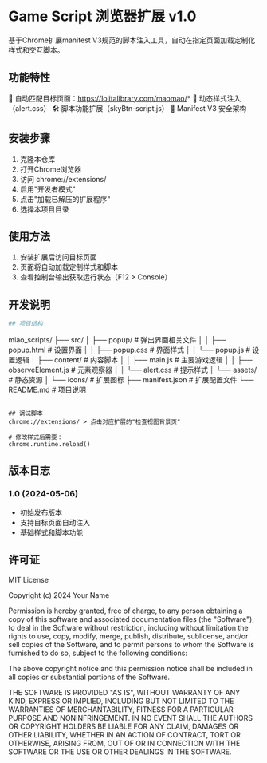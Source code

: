 <!--
 * @Author: liyanminghui@codeck.ai
 * @Date: 2025-05-06 17:25:02
 * @LastEditTime: 2025-05-06 17:25:18
 * @LastEditors: liyanminghui@codeck.ai
 * @Description: 
 * @FilePath: /miao_scripts/README.md
-->
# Game Script 浏览器扩展 v1.0

基于Chrome扩展manifest V3规范的脚本注入工具，自动在指定页面加载定制化样式和交互脚本。

## 功能特性
🎯 自动匹配目标页面：https://lolitalibrary.com/maomao/*
🎨 动态样式注入（alert.css）
🛠️ 脚本功能扩展（skyBtn-script.js）
🔌 Manifest V3 安全架构

## 安装步骤
1. 克隆本仓库
2. 打开Chrome浏览器
3. 访问 chrome://extensions/
4. 启用"开发者模式" 
5. 点击"加载已解压的扩展程序"
6. 选择本项目目录

## 使用方法
1. 安装扩展后访问目标页面
2. 页面将自动加载定制样式和脚本
3. 查看控制台输出获取运行状态（F12 > Console）

## 开发说明
```bash
## 项目结构

```
miao_scripts/
├── src/
│   ├── popup/          # 弹出界面相关文件
│   │   ├── popup.html  # 设置界面
│   │   ├── popup.css   # 界面样式
│   │   └── popup.js    # 设置逻辑
│   ├── content/        # 内容脚本
│   │   ├── main.js     # 主要游戏逻辑
│   │   ├── observeElement.js  # 元素观察器
│   │   └── alert.css   # 提示样式
│   └── assets/         # 静态资源
│       └── icons/      # 扩展图标
├── manifest.json       # 扩展配置文件
└── README.md          # 项目说明
```

## 调试脚本
chrome://extensions/ > 点击对应扩展的"检查视图背景页"

# 修改样式后需要：
chrome.runtime.reload()
```

## 版本日志
### 1.0 (2024-05-06)
- 初始发布版本
- 支持目标页面自动注入
- 基础样式和脚本功能

## 许可证
MIT License

Copyright (c) 2024 Your Name

Permission is hereby granted, free of charge, to any person obtaining a copy
of this software and associated documentation files (the "Software"), to deal
in the Software without restriction, including without limitation the rights
to use, copy, modify, merge, publish, distribute, sublicense, and/or sell
copies of the Software, and to permit persons to whom the Software is
furnished to do so, subject to the following conditions:

The above copyright notice and this permission notice shall be included in all
copies or substantial portions of the Software.

THE SOFTWARE IS PROVIDED "AS IS", WITHOUT WARRANTY OF ANY KIND, EXPRESS OR
IMPLIED, INCLUDING BUT NOT LIMITED TO THE WARRANTIES OF MERCHANTABILITY,
FITNESS FOR A PARTICULAR PURPOSE AND NONINFRINGEMENT. IN NO EVENT SHALL THE
AUTHORS OR COPYRIGHT HOLDERS BE LIABLE FOR ANY CLAIM, DAMAGES OR OTHER
LIABILITY, WHETHER IN AN ACTION OF CONTRACT, TORT OR OTHERWISE, ARISING FROM,
OUT OF OR IN CONNECTION WITH THE SOFTWARE OR THE USE OR OTHER DEALINGS IN THE
SOFTWARE.
